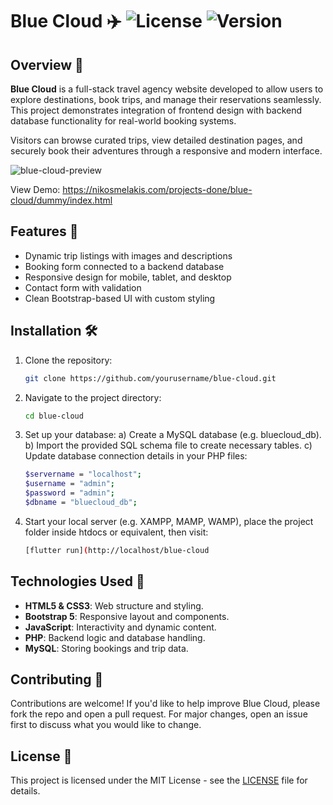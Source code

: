 # Blue Cloud ✈️ ![License](https://img.shields.io/badge/license-MIT-green) ![Version](https://img.shields.io/badge/version-1.0-blue)

## Overview 📝

**Blue Cloud** is a full-stack travel agency website developed to allow users to explore destinations, book trips, and manage their reservations seamlessly. This project demonstrates integration of frontend design with backend database functionality for real-world booking systems.

Visitors can browse curated trips, view detailed destination pages, and securely book their adventures through a responsive and modern interface.

![blue-cloud-preview](https://github.com/user-attachments/assets/60778862-125b-425f-9f93-808d2fda3127)

View Demo: https://nikosmelakis.com/projects-done/blue-cloud/dummy/index.html

## Features 🚀

- Dynamic trip listings with images and descriptions
- Booking form connected to a backend database
- Responsive design for mobile, tablet, and desktop
- Contact form with validation
- Clean Bootstrap-based UI with custom styling

## Installation 🛠️

1. Clone the repository:
   ```bash
   git clone https://github.com/yourusername/blue-cloud.git

2. Navigate to the project directory:
   ```bash
   cd blue-cloud

3. Set up your database:
   a) Create a MySQL database (e.g. bluecloud_db).
   b) Import the provided SQL schema file to create necessary tables.
   c) Update database connection details in your PHP files:
   ```bash
   $servername = "localhost";
   $username = "admin";
   $password = "admin";
   $dbname = "bluecloud_db";
   
4. Start your local server (e.g. XAMPP, MAMP, WAMP), place the project folder inside htdocs or equivalent, then visit:
   ```bash
   [flutter run](http://localhost/blue-cloud


## Technologies Used 🧰
- **HTML5 & CSS3**: Web structure and styling.
- **Bootstrap 5**: Responsive layout and components.
- **JavaScript**: Interactivity and dynamic content.
- **PHP**: Backend logic and database handling.
- **MySQL**: Storing bookings and trip data.

## Contributing 🤝
Contributions are welcome! If you'd like to help improve Blue Cloud, please fork the repo and open a pull request. For major changes, open an issue first to discuss what you would like to change.

## License 📄
This project is licensed under the MIT License - see the [LICENSE](https://github.com/nikosmelakis/blue-cloud/blob/main/LICENSE) file for details.
